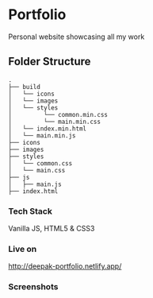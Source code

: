 # Portfolio
Personal website showcasing all my work

## Folder Structure
```
.
├── build
│   └── icons
│   └── images
│   └── styles
│         └── common.min.css
│         └── main.min.css              
│   └── index.min.html
│   └── main.min.js
├── icons                      
├── images                     
├── styles                     
│   └── common.css
│   └── main.css              
├── js                     
│   ├── main.js                          
├── index.html                     
```


### Tech Stack
Vanilla JS, HTML5 & CSS3


### Live on
http://deepak-portfolio.netlify.app/

### Screenshots
